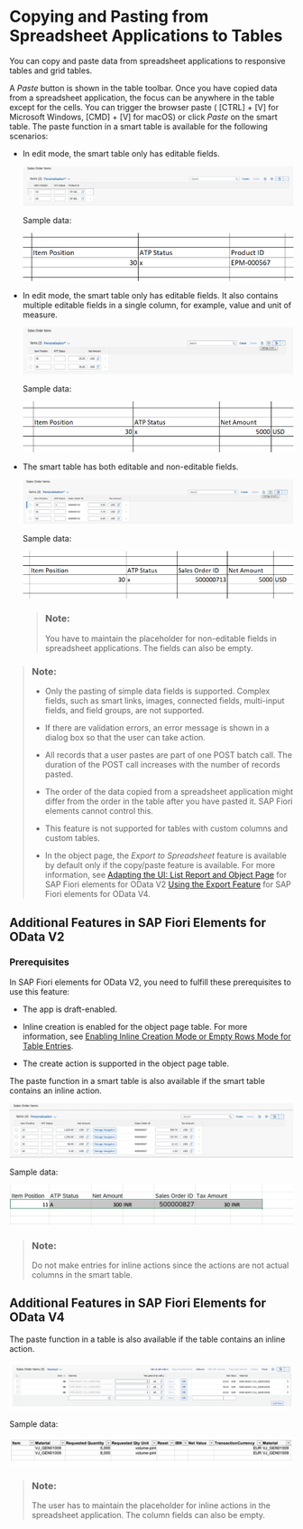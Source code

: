 <!-- loiof6a8fd2812d9442a9bba2f6fb296c42e -->

# Copying and Pasting from Spreadsheet Applications to Tables

You can copy and paste data from spreadsheet applications to responsive tables and grid tables.

A *Paste* button is shown in the table toolbar. Once you have copied data from a spreadsheet application, the focus can be anywhere in the table except for the cells. You can trigger the browser paste \( [CTRL\] + [V\]  for Microsoft Windows,  [CMD\] + [V\]  for macOS\) or click *Paste* on the smart table. The paste function in a smart table is available for the following scenarios:

-   In edit mode, the smart table only has editable fields.

     ![](images/Excel_copy_paste_1_428f114.png) 

    Sample data:

     ![](images/Excel_Copy_paste_0_d66f42d.png) 

-   In edit mode, the smart table only has editable fields. It also contains multiple editable fields in a single column, for example, value and unit of measure.

    ![](images/Excel_copy_paste_2_2af66fc.png)

    Sample data:

     ![](images/Excel_copy_paste_0a_17355b2.png) 

-   The smart table has both editable and non-editable fields.

     ![](images/Excel_copy_paste_3_766e2e9.png) 

    Sample data:

     ![](images/Excel_copy_paste_4_b6af7fd.png) 

    > ### Note:  
    > You have to maintain the placeholder for non-editable fields in spreadsheet applications. The fields can also be empty.


> ### Note:  
> -   Only the pasting of simple data fields is supported. Complex fields, such as smart links, images, connected fields, multi-input fields, and field groups, are not supported.
> 
> -   If there are validation errors, an error message is shown in a dialog box so that the user can take action.
> 
> -   All records that a user pastes are part of one POST batch call. The duration of the POST call increases with the number of records pasted.
> 
> -   The order of the data copied from a spreadsheet application might differ from the order in the table after you have pasted it. SAP Fiori elements cannot control this.
> 
> -   This feature is not supported for tables with custom columns and custom tables.
> 
> -   In the object page, the *Export to Spreadsheet* feature is available by default only if the copy/paste feature is available. For more information, see [Adapting the UI: List Report and Object Page](adapting-the-ui-list-report-and-object-page-0d2f1a9.md) for SAP Fiori elements for OData V2 [Using the Export Feature](using-the-export-feature-4bab6f2.md) for SAP Fiori elements for OData V4.



<a name="loiof6a8fd2812d9442a9bba2f6fb296c42e__section_u4k_cnp_gnb"/>

## Additional Features in SAP Fiori Elements for OData V2



### Prerequisites

In SAP Fiori elements for OData V2, you need to fulfill these prerequisites to use this feature:

-   The app is draft-enabled.

-   Inline creation is enabled for the object page table. For more information, see [Enabling Inline Creation Mode or Empty Rows Mode for Table Entries](enabling-inline-creation-mode-or-empty-rows-mode-for-table-entries-cfb04f0.md).

-   The create action is supported in the object page table.


The paste function in a smart table is also available if the smart table contains an inline action.

 ![](images/Excel_copy_paste_5_db3d9d3.png) 

Sample data:

 ![](images/Excel_copy_paste_6_fa98abc.png) 

> ### Note:  
> Do not make entries for inline actions since the actions are not actual columns in the smart table.



<a name="loiof6a8fd2812d9442a9bba2f6fb296c42e__section_u35_d22_tnb"/>

## Additional Features in SAP Fiori Elements for OData V4

The paste function in a table is also available if the table contains an inline action.

 ![](images/Pasting_in_Excel_with_Inline_Actions_8173bd4.png) 

Sample data:

 ![](images/Sample_Data_for_Pasting_in_Exccel_with_Inline_Action_b4c1a5d.png) 

> ### Note:  
> The user has to maintain the placeholder for inline actions in the spreadsheet application. The column fields can also be empty.

